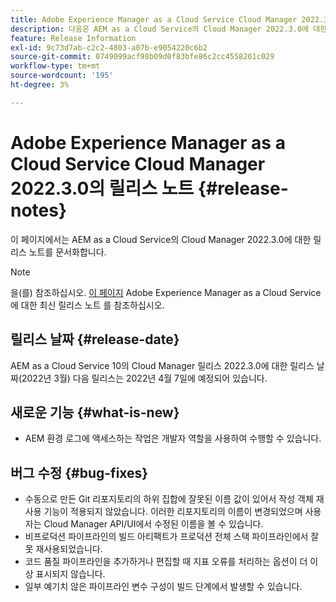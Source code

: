 ```yaml
---
title: Adobe Experience Manager as a Cloud Service Cloud Manager 2022.3.0의 릴리스 노트
description: 다음은 AEM as a Cloud Service의 Cloud Manager 2022.3.0에 대한 릴리스 노트입니다.
feature: Release Information
exl-id: 9c73d7ab-c2c2-4803-a07b-e9054220c6b2
source-git-commit: 0749099acf98b09d0f83bfe86c2cc4558261c029
workflow-type: tm+mt
source-wordcount: '195'
ht-degree: 3%

---
```



# Adobe Experience Manager as a Cloud Service Cloud Manager 2022.3.0의 릴리스 노트 {#release-notes}

이 페이지에서는 AEM as a Cloud Service의 Cloud Manager 2022.3.0에 대한 릴리스 노트를 문서화합니다.

>[!NOTE]
>
>을(를) 참조하십시오. [이 페이지](/help/release-notes/release-notes-cloud/release-notes-current.md) Adobe Experience Manager as a Cloud Service에 대한 최신 릴리스 노트 를 참조하십시오.

## 릴리스 날짜 {#release-date}

AEM as a Cloud Service 10의 Cloud Manager 릴리스 2022.3.0에 대한 릴리스 날짜(2022년 3월) 다음 릴리스는 2022년 4월 7일에 예정되어 있습니다.

## 새로운 기능 {#what-is-new}

* AEM 환경 로그에 액세스하는 작업은 개발자 역할을 사용하여 수행할 수 있습니다.

## 버그 수정 {#bug-fixes}

* 수동으로 만든 Git 리포지토리의 하위 집합에 잘못된 이름 값이 있어서 작성 객체 재사용 기능이 적용되지 않았습니다. 이러한 리포지토리의 이름이 변경되었으며 사용자는 Cloud Manager API/UI에서 수정된 이름을 볼 수 있습니다.
* 비프로덕션 파이프라인의 빌드 아티팩트가 프로덕션 전체 스택 파이프라인에서 잘못 재사용되었습니다.
* 코드 품질 파이프라인을 추가하거나 편집할 때 지표 오류를 처리하는 옵션이 더 이상 표시되지 않습니다.
* 일부 예기치 않은 파이프라인 변수 구성이 빌드 단계에서 발생할 수 있습니다.
